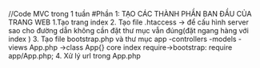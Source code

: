 //Code MVC trong 1 tuần
#Phần 1: TẠO CÁC THÀNH PHẦN BAN ĐẦU CỦA TRANG WEB
1.Tạo trang index
2. Tạo file .htaccess -> để cấu hình server sao cho đường dẫn không cần đặt thư mục vẫn đúng(đặt ngang hàng với index )
3. Tạo file bootstrap.php và thư mục
app
    -controllers
    -models
    -views
    App.php ->class App{}
core
index require->bootstrap: require app/App.php;
4. Xử lý url trong App.php